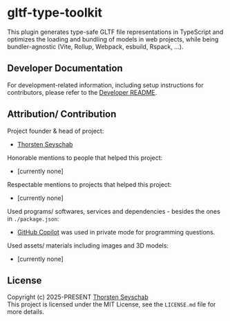 # gltf-type-toolkit

This plugin generates type-safe GLTF file representations in TypeScript and optimizes the loading and bundling of models in web projects, while being bundler-agnostic (Vite, Rollup, Webpack, esbuild, Rspack, ...).

## Developer Documentation

For development-related information, including setup instructions for contributors, please refer to the [Developer README](./README.dev.md).

## Attribution/ Contribution

Project founder & head of project:

- [Thorsten Seyschab](https://todde.tv)

Honorable mentions to people that helped this project:

- \[currently none\]

Respectable mentions to projects that helped this project:

- \[currently none\]

Used programs/ softwares, services and dependencies - besides the ones in `./package.json`:

- [GitHub Copilot](https://github.com/features/copilot) was used in private mode for programming questions.

Used assets/ materials including images and 3D models:

- \[currently none\]

## License

Copyright (c) 2025-PRESENT [Thorsten Seyschab](https://todde.tv)<br>
This project is licensed under the MIT License, see the `LICENSE.md` file for more details.
